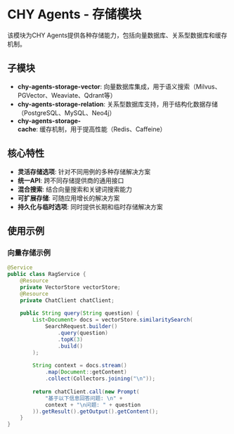 # CHY Agents - 存储模块

该模块为CHY Agents提供各种存储能力，包括向量数据库、关系型数据库和缓存机制。

## 子模块

- **chy-agents-storage-vector**: 向量数据库集成，用于语义搜索（Milvus、PGVector、Weaviate、Qdrant等）
- **chy-agents-storage-relation**: 关系型数据库支持，用于结构化数据存储（PostgreSQL、MySQL、Neo4j）
- **chy-agents-storage-cache**: 缓存机制，用于提高性能（Redis、Caffeine）

## 核心特性

- **灵活存储选项**: 针对不同用例的多种存储解决方案
- **统一API**: 跨不同存储提供商的通用接口
- **混合搜索**: 结合向量搜索和关键词搜索能力
- **可扩展存储**: 可随应用增长的解决方案
- **持久化与临时选项**: 同时提供长期和临时存储解决方案

## 使用示例

### 向量存储示例

```java
@Service
public class RagService {
    @Resource
    private VectorStore vectorStore;
    @Resource
    private ChatClient chatClient;
    
    public String query(String question) {
        List<Document> docs = vectorStore.similaritySearch(
            SearchRequest.builder()
                .query(question)
                .topK(3)
                .build()
        );
        
        String context = docs.stream()
            .map(Document::getContent)
            .collect(Collectors.joining("\n"));
            
        return chatClient.call(new Prompt(
            "基于以下信息回答问题: \n" + 
            context + "\n问题: " + question
        )).getResult().getOutput().getContent();
    }
} 